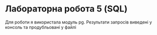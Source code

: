 # Лабораторна робота 5 (SQL)

Для роботи я використала модуль pg.
Результати запросів виведені у консоль та продубльовані у файлі 
